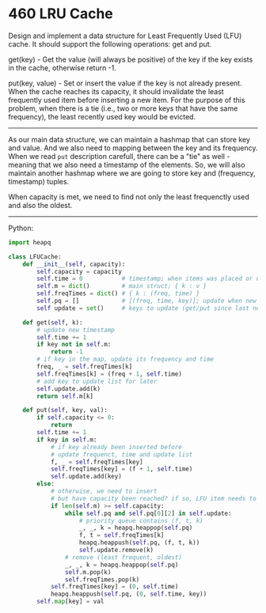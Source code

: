 460 LRU Cache
=============

Design and implement a data structure for Least Frequently Used (LFU) cache. It
should support the following operations: get and put.

get(key) - Get the value (will always be positive) of the key if the key exists
in the cache, otherwise return -1.

put(key, value) - Set or insert the value if the key is not already present.
When the cache reaches its capacity, it should invalidate the least frequently
used item before inserting a new item. For the purpose of this problem, when
there is a tie (i.e., two or more keys that have the same frequency), the least
recently used key would be evicted.

---

As our main data structure, we can maintain a hashmap that can store key and
value. And we also need to mapping between the key and its frequency. When we
read `put` description carefull, there can be a "tie" as well - meaning that we
also need a timestamp of the elements. So, we will also maintain another
hashmap where we are going to store key and (frequency, timestamp) tuples.

When capacity is met, we need to find not only the least frequenctly used and
also the oldest.

---

Python:

```python
import heapq

class LFUCache:
    def __init__(self, capacity):
        self.capacity = capacity
        self.time = 0           # timestamp; when items was placed or updated
        self.m = dict()         # main struct; { k : v }
        self.freqTimes = dict() # { k : (freq, time) }
        self.pq = []            # [(freq, time, key)]; update when new key
        self update = set()     # keys to update (get/put since last new key)

    def get(self, k):
        # update new timestamp
        self.time += 1
        if key not in self.m:
            return -1
        # if key in the map, update its frequency and time
        freq, _ = self.freqTimes[k]
        self.freqTimes[k] = (freq + 1, self.time)
        # add key to update list for later
        self.update.add(k)
        return self.m[k]

    def put(self, key, val):
        if self.capacity <= 0:
            return
        self.time += 1
        if key in self.m:
            # if key already been inserted before
            # update frequenct, time and update list
            f, _ = self.freqTimes[key]
            self.freqTimes[key] = (f + 1, self.time)
            self.update.add(key)
        else:
            # otherwise, we need to insert
            # but have capacity been reached? if so, LFU item needs to go
            if len(self.m) >= self.capacity:
                while self.pq and self.pq[0][2] in self.update:
                    # priority queue contains (f, t, k)
                    _, _, k = heapq.heappop(self.pq)
                    f, t = self.freqTimes[k]
                    heapq.heappush(self.pq, (f, t, k))
                    self.update.remove(k)
                # remove (least frequent, oldest)
                _, _, k = heapq.heappop(self.pq)
                self.m.pop(k)
                self.freqTimes.pop(k)
            self.freqTimes[key] = (0, self.time)
            heapq.heappush(self.pq, (0, self.time, key))
        self.map[key] = val
```
